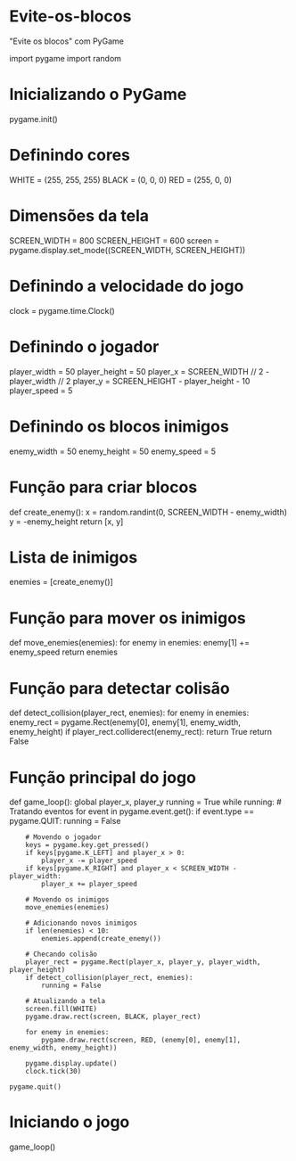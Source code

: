 # Evite-os-blocos
"Evite os blocos" com PyGame

import pygame
import random

# Inicializando o PyGame
pygame.init()

# Definindo cores
WHITE = (255, 255, 255)
BLACK = (0, 0, 0)
RED = (255, 0, 0)

# Dimensões da tela
SCREEN_WIDTH = 800
SCREEN_HEIGHT = 600
screen = pygame.display.set_mode((SCREEN_WIDTH, SCREEN_HEIGHT))

# Definindo a velocidade do jogo
clock = pygame.time.Clock()

# Definindo o jogador
player_width = 50
player_height = 50
player_x = SCREEN_WIDTH // 2 - player_width // 2
player_y = SCREEN_HEIGHT - player_height - 10
player_speed = 5

# Definindo os blocos inimigos
enemy_width = 50
enemy_height = 50
enemy_speed = 5

# Função para criar blocos
def create_enemy():
    x = random.randint(0, SCREEN_WIDTH - enemy_width)
    y = -enemy_height
    return [x, y]

# Lista de inimigos
enemies = [create_enemy()]

# Função para mover os inimigos
def move_enemies(enemies):
    for enemy in enemies:
        enemy[1] += enemy_speed
    return enemies

# Função para detectar colisão
def detect_collision(player_rect, enemies):
    for enemy in enemies:
        enemy_rect = pygame.Rect(enemy[0], enemy[1], enemy_width, enemy_height)
        if player_rect.colliderect(enemy_rect):
            return True
    return False

# Função principal do jogo
def game_loop():
    global player_x, player_y
    running = True
    while running:
        # Tratando eventos
        for event in pygame.event.get():
            if event.type == pygame.QUIT:
                running = False

        # Movendo o jogador
        keys = pygame.key.get_pressed()
        if keys[pygame.K_LEFT] and player_x > 0:
            player_x -= player_speed
        if keys[pygame.K_RIGHT] and player_x < SCREEN_WIDTH - player_width:
            player_x += player_speed

        # Movendo os inimigos
        move_enemies(enemies)

        # Adicionando novos inimigos
        if len(enemies) < 10:
            enemies.append(create_enemy())

        # Checando colisão
        player_rect = pygame.Rect(player_x, player_y, player_width, player_height)
        if detect_collision(player_rect, enemies):
            running = False

        # Atualizando a tela
        screen.fill(WHITE)
        pygame.draw.rect(screen, BLACK, player_rect)

        for enemy in enemies:
            pygame.draw.rect(screen, RED, (enemy[0], enemy[1], enemy_width, enemy_height))

        pygame.display.update()
        clock.tick(30)

    pygame.quit()

# Iniciando o jogo
game_loop()

        

